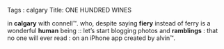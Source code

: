 Tags : calgary
Title: ONE HUNDRED WINES
  
in **calgary** with connell™. who, despite saying **fiery** instead of ferry is a wonderful **human** being :: let’s start blogging photos and **ramblings** : that no one will ever read : on an iPhone app created by alvin™.  

